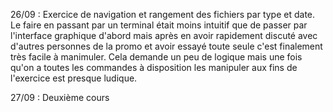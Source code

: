 26/09 : Exercice de navigation et rangement des fichiers par type et date. 
Le faire en passant par un terminal était moins intuitif que de passer par l'interface graphique d'abord mais après en avoir rapidement discuté avec d'autres personnes de la promo et avoir essayé toute seule c'est finalement très facile à manimuler. Cela demande un peu de logique mais une fois qu'on a toutes les commandes à disposition les manipuler aux fins de l'exercice est presque ludique.

27/09 : Deuxième cours
